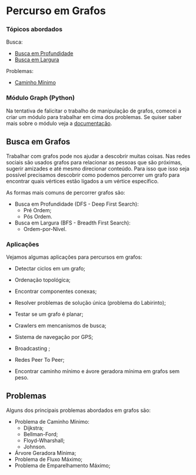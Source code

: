 # Percurso em Grafos

### Tópicos abordados

Busca:

- [Busca em Profundidade]()
- [Busca em Largura]()

Problemas:

- [Caminho Mínimo]()



### Módulo Graph (Python)

Na tentativa de falicitar o trabalho de manipulação de grafos, comecei a criar um módulo para trabalhar em cima dos problemas. Se quiser saber mais sobre o módulo veja a [documentação]().

## Busca em Grafos

Trabalhar com grafos pode nos ajudar a descobrir muitas coisas. Nas redes sociais são usados grafos para relacionar as pessoas que são próximas, sugerir amizades e até mesmo direcionar conteúdo. Para isso que isso seja possível precisamos descobrir como podemos percorrer um grafo para encontrar quais vértices estão ligados a um vértice específico.

As formas mais comuns de percorrer grafos são:

- Busca em Profundidade (DFS - Deep First Search):
  - Pré Ordem;
  - Pós Ordem.
- Busca em Largura (BFS - Breadth First Search):
  - Ordem-por-Nível.



### Aplicações

Vejamos algumas aplicações para percursos em grafos:

- Detectar ciclos em um grafo;

- Ordenação topológica;

- Encontrar componentes conexas;

- Resolver problemas de solução única (problema do Labirinto);

- Testar se um grafo é planar;

- Crawlers em mencanismos de busca;

- Sistema de navegação por GPS;

- Broadcasting ;

- Redes Peer To Peer;

- Encontrar caminho mínimo e ávore geradora mínima em grafos sem peso.

  


## Problemas

Alguns dos principais problemas abordados em grafos são:

- Problema de Caminho Mínimo:
  - Dijkstra;
  - Bellman-Ford;
  - Floyd-Wharshall;
  - Johnson.
- Árvore Geradora Mínima;
- Problema de Fluxo Máximo;
- Problema de Emparelhamento Máximo;